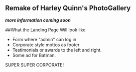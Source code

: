 ## Remake of Harley Quinn's PhotoGallery

***more information coming soon***

##What the Landing Page Will look like

- Form where "admin" can log in
- Corporate style mottos as footer
- Testimonials or awards to the left and right.
- Some ad for Batman.

SUPER SUPER CORPORATE!
